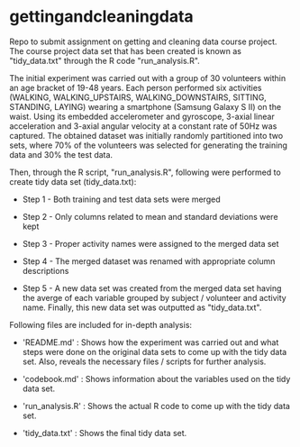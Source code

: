 # gettingandcleaningdata
Repo to submit assignment on getting and cleaning data course project. The course project data set that has been created is known as "tidy_data.txt" through the R code "run_analysis.R". 

The initial experiment was carried out with a group of 30 volunteers within an age bracket of 19-48 years. Each person performed six activities (WALKING, WALKING_UPSTAIRS, WALKING_DOWNSTAIRS, SITTING, STANDING, LAYING) wearing a smartphone (Samsung Galaxy S II) on the waist. Using its embedded accelerometer and gyroscope, 3-axial linear acceleration and 3-axial angular velocity at a constant rate of 50Hz was captured. The obtained dataset was initially randomly partitioned into two sets, where 70% of the volunteers was selected for generating the training data and 30% the test data. 

Then, through the R script, "run_analysis.R", following were performed to create tidy data set (tidy_data.txt):

- Step 1 - Both training and test data sets were merged

- Step 2 - Only columns related to mean and standard deviations were kept

- Step 3 - Proper activity names were assigned to the merged data set

- Step 4 - The merged dataset was renamed with appropriate column descriptions

- Step 5 - A new data set was created from the merged data set having the averge of each variable grouped by subject / volunteer and activity name. Finally, this new data set was outputted as "tidy_data.txt". 


Following files are included for in-depth analysis:

- 'README.md' : Shows how the experiment was carried out and what steps were done on the original data sets to come up with the tidy data set. Also, reveals the necessary files / scripts for further analysis.

- 'codebook.md' : Shows information about the variables used on the tidy data set.

- 'run_analysis.R' : Shows the actual R code to come up with the tidy data set.

- 'tidy_data.txt' : Shows the final tidy data set.
